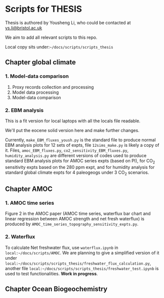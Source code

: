 
# Scripts for THESIS

Thesis is authored by Yousheng Li, who could be contacted at <ys.li@bristol.ac.uk>

We aim to add all relevant scripts to this repo. 

Local copy sits under:`~/docs/scripts/scripts_thesis`


## Chapter global climate

### 1. Model-data comparison

1. Proxy records collection and processing
2. Model data processing
3. Model-data comparison


### 2. EBM analysis

This is a fit version for local laptops with all the locals file readable.

We'll put the eocene solid version here and make further changes.

Currently, `make_EBM_fluxes_yoush.py` is the standard file to produce normal EBM analysis plots for 12 sets of expts, file `12sims_make.py` is likely a copy of it.
Files, `amoc_EBM_fluxes.py`, `co2_sensitivity_EBM_fluxes.py`, `humidity_analysis.py` are different versions of codes used to produce standard EBM analysis plots for AMOC series expts (based on PI), for CO<sub>2</sub> sensitivity expts based on the 280 ppm expt, and for humidity analysis for standard global climate expts for 4 paleogeogs under 3 CO<sub>2</sub> scenarios.

## Chapter AMOC

### 1. AMOC time series

Figure 2 in the AMOC paper (AMOC time series, waterflux bar chart and linear regression between AMOC strength and net fresh waterflux) is produced by `AMOC_time_series_topography_sensitivity_expts.py`.

### 2. Waterflux

To calculate Net freshwater flux, use `waterflux.ipynb` in `local:~/docs/scripts/AMOC`. We are planning to give a simplified version of it under `local:~/docs/scripts/scripts_thesis/freshwater_flux_calculation.py`, another file `local:~/docs/scripts/scripts_thesis/freshwater_test.ipynb` is used to test functionalities. **Work in progress**.

## Chapter Ocean Biogeochemistry